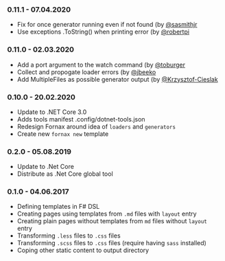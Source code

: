 ### 0.11.1 - 07.04.2020
* Fix for once generator running even if not found (by [@sasmithjr](https://github.com/sasmithjr)
* Use exceptions .ToString() when printing error (by [@robertpi](https://github.com/robertpi)

### 0.11.0 - 02.03.2020
* Add a port argument to the watch command  (by [@toburger](https://github.com/toburger)
* Collect and propogate loader errors (by [@jbeeko](https://github.com/jbeeko)
* Add MultipleFiles as possible generator output (by [@Krzysztof-Cieslak](https://github.com/Krzysztof-Cieslak)

### 0.10.0 - 20.02.2020
* Update to .NET Core 3.0
* Adds tools manifest .config/dotnet-tools.json
* Redesign Fornax around idea of `loaders` and `generators`
* Create new `fornax new` template

### 0.2.0 - 05.08.2019
* Update to .Net Core
* Distribute as .Net Core global tool

### 0.1.0 - 04.06.2017
* Defining templates in F# DSL
* Creating pages using templates from `.md` files with `layout` entry
* Creating plain pages without templates from `md` files without `layout` entry
* Transforming `.less` files to `.css` files
* Transforming `.scss` files to `.css` files (require having `sass` installed)
* Coping other static content to output directory